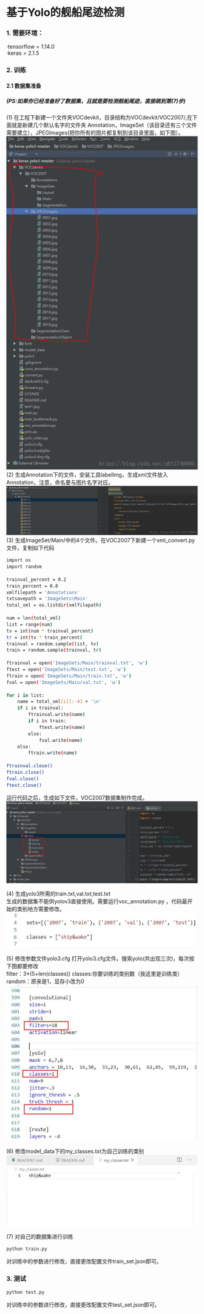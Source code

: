 # 基于Yolo的舰船尾迹检测
### 1. 需要环境：<br>
·tensorflow = 1.14.0<br>
·keras = 2.1.5<br>
### 2. 训练
#### 2.1 数据集准备<br>
##### (PS:如果你已经准备好了数据集，且就是要检测舰船尾迹，直接跳到第(7)步)
(1) 在工程下新建一个文件夹VOCdevkit，目录结构为VOCdevkit/VOC2007/,在下面就是新建几个默认名字的文件夹 Annotation，ImageSet（该目录还有三个文件需要建立），JPEGImages(把你所有的图片都复制到该目录里面，如下图）。<br>
![Image text](README_img/1.png)
(2) 生成Annotation下的文件，安装工具labelImg，生成xml文件放入Annotation，注意，命名要与图片名字对应。<br>
![hhh](README_img/2.png)
(3) 生成ImageSet/Main/中的4个文件。在VOC2007下新建一个xml_convert.py文件，复制如下代码<br>
```Bash
import os
import random
 
trainval_percent = 0.2
train_percent = 0.8
xmlfilepath = 'Annotations'
txtsavepath = 'ImageSets\Main'
total_xml = os.listdir(xmlfilepath)
 
num = len(total_xml)
list = range(num)
tv = int(num * trainval_percent)
tr = int(tv * train_percent)
trainval = random.sample(list, tv)
train = random.sample(trainval, tr)
 
ftrainval = open('ImageSets/Main/trainval.txt', 'w')
ftest = open('ImageSets/Main/test.txt', 'w')
ftrain = open('ImageSets/Main/train.txt', 'w')
fval = open('ImageSets/Main/val.txt', 'w')
 
for i in list:
    name = total_xml[i][:-4] + '\n'
    if i in trainval:
        ftrainval.write(name)
        if i in train:
            ftest.write(name)
        else:
            fval.write(name)
    else:
        ftrain.write(name)
 
ftrainval.close()
ftrain.close()
fval.close()
ftest.close()
```
运行代码之后，生成如下文件，VOC2007数据集制作完成。<br>
![hhh](README_img/3.png)

(4) 生成yolo3所需的train.txt,val.txt,test.txt<br>
生成的数据集不能供yolov3直接使用。需要运行voc_annotation.py ，代码最开始的类别地方需要修改。<br>
![hhh](README_img/4.jpg)

(5) 修改参数文件yolo3.cfg
打开yolo3.cfg文件。搜索yolo(共出现三次)，每次按下图都要修改<br>
filter：3*(5+len(classes))
classes:你要训练的类别数（我这里是训练类）
random：原来是1，显存小改为0 
![hhh](README_img/5.jpg)

(6) 修改model_data下的my_classes.txt为自己训练的类别
![hhh](README_img/6.jpg)

(7) 对自己的数据集进行训练
```Bash
python train.py
```
对训练中的参数进行修改，直接更改配置文件train_set.json即可。

### 3. 测试
```Bash
python test.py
```
对训练中的参数进行修改，直接更改配置文件test_set.json即可。







